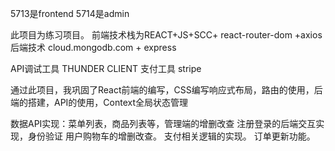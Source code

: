5713是frontend 5714是admin

此项目为练习项目。
前端技术栈为REACT+JS+SCC+ react-router-dom +axios 
后端技术 cloud.mongodb.com  +   express 


API调试工具 THUNDER CLIENT
支付工具   stripe


通过此项目，我巩固了React前端的编写，CSS编写响应式布局，路由的使用，后端的搭建，API的使用，Context全局状态管理

数据API实现：菜单列表，商品列表等，管理端的增删改查
注册登录的后端交互实现，身份验证
用户购物车的增删改查。
支付相关逻辑的实现。
订单更新功能。
